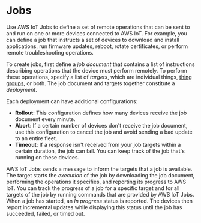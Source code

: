 # Jobs<a name="iot-jobs"></a>

Use AWS IoT Jobs to define a set of remote operations that can be sent to and run on one or more devices connected to AWS IoT\. For example, you can define a job that instructs a set of devices to download and install applications, run firmware updates, reboot, rotate certificates, or perform remote troubleshooting operations\.

To create jobs, first define a *job document* that contains a list of instructions describing operations that the device must perform remotely\. To perform these operations, specify a list of *targets*, which are individual things, [thing groups](thing-groups.md), or both\. The job document and targets together constitute a *deployment*\.

Each deployment can have additional configurations:
+ **Rollout**: This configuration defines how many devices receive the job document every minute\.
+ **Abort**: If a certain number of devices don't receive the job document, use this configuration to cancel the job and avoid sending a bad update to an entire fleet\.
+ **Timeout**: If a response isn't received from your job targets within a certain duration, the job can fail\. You can keep track of the job that's running on these devices\.

AWS IoT Jobs sends a message to inform the targets that a job is available\. The target starts the *execution* of the job by downloading the job document, performing the operations it specifies, and reporting its progress to AWS IoT\. You can track the progress of a job for a specific target and for all targets of the job by running commands that are provided by AWS IoT Jobs\. When a job has started, an *In progress* status is reported\. The devices then report incremental updates while displaying this status until the job has succeeded, failed, or timed out\.